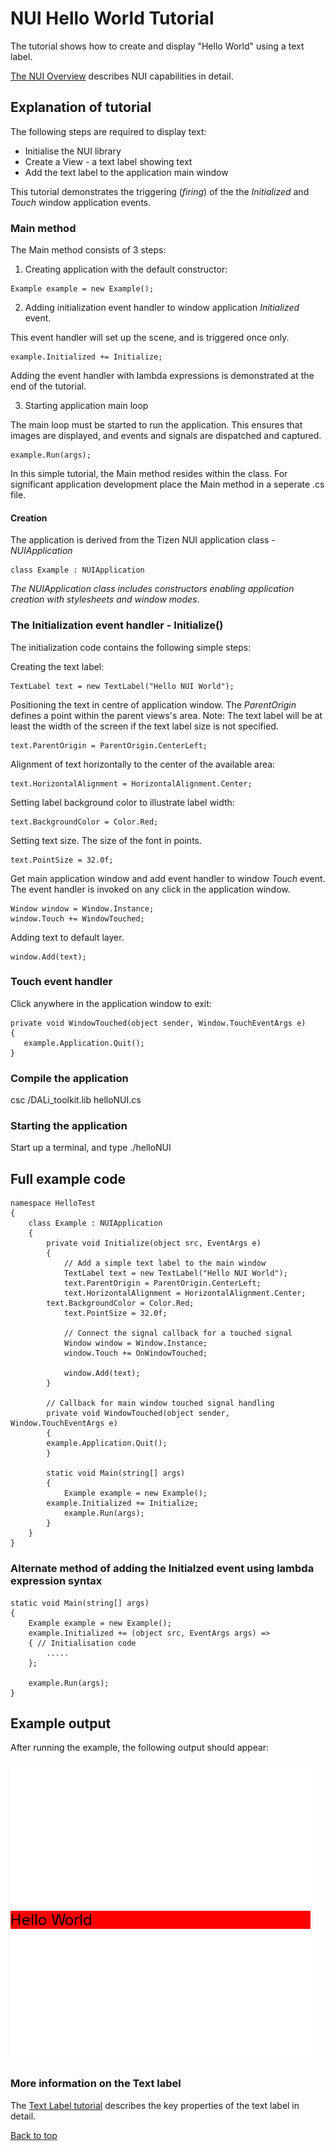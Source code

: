 <a name="0"></a>
# NUI Hello World Tutorial

The tutorial shows how to create and display "Hello World" using a text label.

[The NUI Overview](NUIoverview.md) describes NUI capabilities in detail.

## Explanation of tutorial

The following steps are required to display text:

+ Initialise the NUI library
+ Create a View - a text label showing text
+ Add the text label to the application main window

This tutorial demonstrates the triggering (_firing_) of the the _Initialized_ and _Touch_ window application events.

### Main method

The Main method consists of 3 steps:

1. Creating application with the default constructor:

~~~{.cs}
Example example = new Example();
~~~

2. Adding initialization event handler to window application _Initialized_ event.

This event handler will set up the scene, and is triggered once only.

~~~{.cs}
example.Initialized += Initialize;
~~~

Adding the event handler with lambda expressions is demonstrated at the end of the tutorial.

3. Starting application main loop

The main loop must be started to run the application. This ensures that images are displayed,
and events and signals are dispatched and captured.

~~~{.cs}
example.Run(args);
~~~

In this simple tutorial, the Main method resides within the class. For significant application development place the Main
method in a seperate .cs file.

#### Creation

The application is derived from the Tizen NUI application class - _NUIApplication_

~~~{.cs}
class Example : NUIApplication
~~~

_The NUIApplication class includes constructors enabling application creation with stylesheets and window modes_.

### The Initialization event handler - Initialize()

The initialization code contains the following simple steps:

Creating the text label:

~~~{.cs}
TextLabel text = new TextLabel("Hello NUI World");
~~~

Positioning the text in centre of application window. The _ParentOrigin_ defines a point
within the parent views's area. Note: The text label will be at least the
width of the screen if the text label size is not specified.

~~~{.cs}
text.ParentOrigin = ParentOrigin.CenterLeft;
~~~

Alignment of text horizontally to the center of the available area:

~~~{.cs}
text.HorizontalAlignment = HorizontalAlignment.Center;
~~~

Setting label background color to illustrate label width:

~~~{.cs}
text.BackgroundColor = Color.Red;
~~~

Setting text size. The size of the font in points.

~~~{.cs}
text.PointSize = 32.0f;
~~~

Get main application window and add event handler to window _Touch_ event.
The event handler is invoked on any click in the application window.

~~~{.cs}
Window window = Window.Instance;
window.Touch += WindowTouched;
~~~

Adding text to default layer.

~~~{.cs}
window.Add(text);
~~~

### Touch event handler

Click anywhere in the application window to exit:

~~~{.cs}
private void WindowTouched(object sender, Window.TouchEventArgs e)
{
   example.Application.Quit();
}
~~~


### Compile the application

csc /DALi_toolkit.lib helloNUI.cs

### Starting the application

Start up a terminal, and type ./helloNUI


## Full example code

~~~{.cs}
namespace HelloTest
{
    class Example : NUIApplication
    {
        private void Initialize(object src, EventArgs e)
        {
            // Add a simple text label to the main window
            TextLabel text = new TextLabel("Hello NUI World");
            text.ParentOrigin = ParentOrigin.CenterLeft;
            text.HorizontalAlignment = HorizontalAlignment.Center;
	    text.BackgroundColor = Color.Red;
            text.PointSize = 32.0f;

            // Connect the signal callback for a touched signal
            Window window = Window.Instance;
            window.Touch += OnWindowTouched;

            window.Add(text);
        }

        // Callback for main window touched signal handling
        private void WindowTouched(object sender, Window.TouchEventArgs e)
        {
	    example.Application.Quit();
        }

        static void Main(string[] args)
        {
            Example example = new Example();
	    example.Initialized += Initialize;
            example.Run(args);
        }
    }
}
~~~

### Alternate method of adding the Initialzed event using lambda expression syntax

~~~{.cs}
static void Main(string[] args)
{
    Example example = new Example();
    example.Initialized += (object src, EventArgs args) =>
    { // Initialisation code
        .....
    };

    example.Run(args);
}
~~~

## Example output

After running the example, the following output should appear:

![ ](./Images/hello-world.png)

### More information on the Text label 

The [Text Label tutorial](text-label.md) describes the key properties of the text label in detail.

[Back to top](#0)

